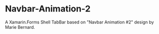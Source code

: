 # Navbar-Animation-2
A Xamarin.Forms Shell TabBar based on "Navbar Animation #2" design by Marie Bernard.

